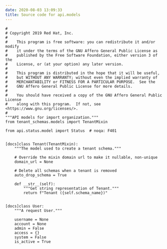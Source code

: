 ```yaml
---
date: 2020-08-03 13:09:33
title: Source code for api.models
---
```


<div class="highlight">

    #
    # Copyright 2019 Red Hat, Inc.
    #
    #    This program is free software: you can redistribute it and/or modify
    #    it under the terms of the GNU Affero General Public License as
    #    published by the Free Software Foundation, either version 3 of the
    #    License, or (at your option) any later version.
    #
    #    This program is distributed in the hope that it will be useful,
    #    but WITHOUT ANY WARRANTY; without even the implied warranty of
    #    MERCHANTABILITY or FITNESS FOR A PARTICULAR PURPOSE.  See the
    #    GNU Affero General Public License for more details.
    #
    #    You should have received a copy of the GNU Affero General Public License
    #    along with this program.  If not, see <https://www.gnu.org/licenses/>.
    #
    """API models for import organization."""
    from tenant_schemas.models import TenantMixin
    
    from api.status.model import Status  # noqa: F401
    
    
    [docs]class Tenant(TenantMixin):
        """The model used to create a tenant schema."""
    
        # Override the mixin domain url to make it nullable, non-unique
        domain_url = None
    
        # Delete all schemas when a tenant is removed
        auto_drop_schema = True
    
        def __str__(self):
            """Get string representation of Tenant."""
            return f"Tenant ({self.schema_name})"
    
    
    [docs]class User:
        """A request User."""
    
        username = None
        account = None
        admin = False
        access = {}
        system = False
        is_active = True

</div>